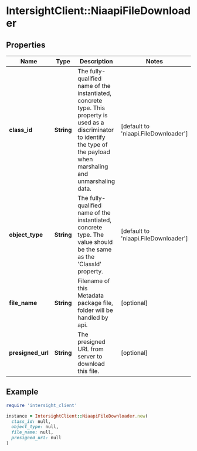 # IntersightClient::NiaapiFileDownloader

## Properties

| Name | Type | Description | Notes |
| ---- | ---- | ----------- | ----- |
| **class_id** | **String** | The fully-qualified name of the instantiated, concrete type. This property is used as a discriminator to identify the type of the payload when marshaling and unmarshaling data. | [default to &#39;niaapi.FileDownloader&#39;] |
| **object_type** | **String** | The fully-qualified name of the instantiated, concrete type. The value should be the same as the &#39;ClassId&#39; property. | [default to &#39;niaapi.FileDownloader&#39;] |
| **file_name** | **String** | Filename of this Metadata package file, folder will be handled by api. | [optional] |
| **presigned_url** | **String** | The presigned URL from server to download this file. | [optional] |

## Example

```ruby
require 'intersight_client'

instance = IntersightClient::NiaapiFileDownloader.new(
  class_id: null,
  object_type: null,
  file_name: null,
  presigned_url: null
)
```

